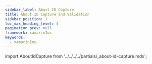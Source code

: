 ```yaml
---
sidebar_label: About ID Capture
title: About ID Capture and Validation
sidebar_position: 1
toc_max_heading_level: 4
pagination_prev: null
framework: xamarinIos
keywords:
  - xamarinIos
---
```


import AboutIdCapture from '../../../../partials/_about-id-capture.mdx';

<AboutIdCapture/>